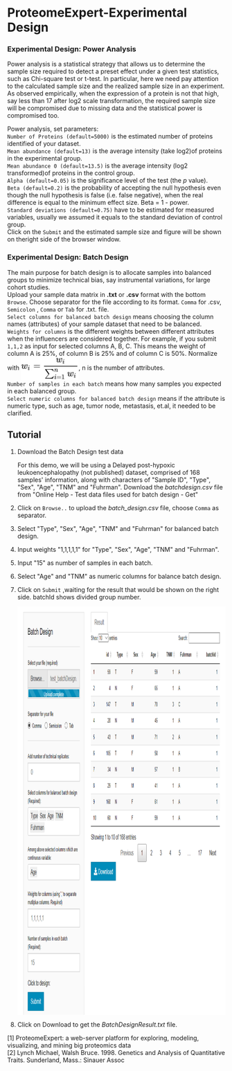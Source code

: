 # ProteomeExpert-Experimental Design

### Experimental Design: Power Analysis

Power analysis is a statistical strategy that allows us to determine the sample size required to detect a preset effect under a given test statistics, such as Chi-square test or t-test. In particular, here we need pay attention to the calculated sample size and the realized sample size in an experiment. As observed empirically, when the expression of a protein is not that high, say less than 17 after log2 scale transformation, the required sample size will be compromised due to missing data and the statistical power is compromised too.

Power analysis, set parameters:<br />`Number of Proteins (default=5000)` is the estimated number of proteins identified of your dataset. <br />`Mean abundance (default=13)` is the average intensity (take log2)of proteins in the experimental group. <br />`Mean abundance 0 (default=13.5)` is the average intensity (log2 transformed)of proteins in the control group.<br />`Alpha (default=0.05)` is the significance level of the test (the _p_ value). <br />`Beta (default=0.2)` is the
probability of accepting the null hypothesis even though the null hypothesis is false (i.e. false negative),
when the real difference is equal to the minimum effect size. Beta = 1 - power.<br />`Standard
deviations (default=0.75)` have to be estimated for measured variables, usually we assumed it equals to the standard deviation of control group. <br />Click on the `Submit` and the estimated sample size and figure will be shown on theright side of the browser window. 

### Experimental Design: Batch Design
The main purpose for batch design is to allocate samples into balanced groups to minimize technical bias, say instrumental variations, for large cohort studies. <br />Upload your sample data matrix in **.txt** or **.csv** format with the bottom `Browse`. Choose separator for the file according to its format. `Comma` for .csv, `Semicolon` ,  `Comma` or  `Tab`  for .txt. file.<br />`Select columns for balanced batch design` means choosing the column names (attributes) of your sample dataset that need to be balanced.<br />`Weights for columns` is the different weights between different attributes when the influencers  are considered together.  For example, if you submit `1,1,2` as input for selected columns A, B, C. This means the weight of column A is 25%, of column B is 25% and of column C is 50%. Normalize with <img src="gongshi.jpg" width="133" height = "53" align=center>, n is the number of attributes.<br />`Number of samples in each batch` means how many samples you expected in each balanced group.<br />`Select numeric columns for balanced batch design` means if the attribute is numeric type, such as age, tumor node, metastasis, et.al, it needed to be clarified.

## Tutorial 

1. Download the Batch Design test data 

    For this demo, we will be using a Delayed post-hypoxic leukoencephalopathy (not published) dataset, comprised of 168 samples' information, along with characters of "Sample ID", "Type", "Sex", "Age", "TNM" and "Fuhrman". Download the _batchdesign.csv_ file from "Online Help - Test data files used for batch design - Get"
	
2. Click on `Browse..` to upload the _batch_design.csv_ file, choose `Comma` as separator.
3. Select "Type", "Sex", "Age", "TNM" and "Fuhrman" for balanced batch design.
4. Input weights "1,1,1,1,1" for "Type", "Sex", "Age", "TNM" and "Fuhrman".
5. Input "15" as number of samples in each batch.
6. Select "Age" and "TNM" as numeric columns for balance batch design.
7. Click on `Submit` ,waiting for the result that would be shown on the right side. batchId shows divided group number.

    <img src="exprimentaldesigh-pic.png" width="1024" height = "943" align=center>
	
8. Click on Download to get the _BatchDesignResult.txt_ file.

[1] ProteomeExpert:
a web-server platform for exploring, modeling, visualizing, and mining big
proteomics data<br />[2] Lynch Michael, Walsh Bruce. 1998. Genetics and Analysis of Quantitative Traits. Sunderland, Mass.: Sinauer Assoc
